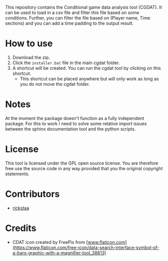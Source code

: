 This repository contains the Conditional game data analysis tool (CGDAT). It can be used to load in a csv file and filter this file based on some conditions. Further, you can filter the file based on (Player name, Time sections) and you can add a time padding to the output result.

# How to use
1. Download the zip.
2. Click the `installer.bat` file in the main cgdat folder.
3. A shortcut will be created. You can run the cgdat tool by clicking on this shortcut.
    - This shortcut can be placed anywhere but will only work as long as you do not move the cgdat folder.

# Notes
At the moment the package doesn't function as a fully independent package. For this to work I need to solve some relative import issues between the sphinx documentation tool and the python scripts.

# License
This tool is licensed under the GPL open source license. You are therefore free use the source code in any way provided that you the original copyright statements.

# Contributors
* [rickstaa](https://github.com/rickstaa)

# Credits
* CDAT icon created by FreePis from [www.flaticon.com](https://www.flaticon.com/free-icon/data-search-interface-symbol-of-a-bars-graphic-with-a-magnifier-tool_38813)

